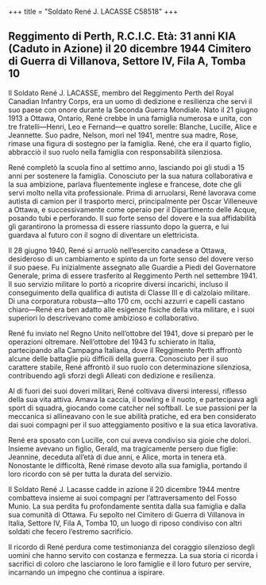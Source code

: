 +++
title = "Soldato René J. LACASSE C58518"
+++

Reggimento di Perth, R.C.I.C.
Età: 31 anni
KIA (Caduto in Azione) il 20 dicembre 1944
Cimitero di Guerra di Villanova, Settore IV, Fila A, Tomba 10
-----------------------------------------------------------------------------------------------------------
Il Soldato René J. LACASSE, membro del Reggimento Perth del Royal Canadian Infantry Corps, era un uomo di dedizione e resilienza che servì il suo paese con onore durante la Seconda Guerra Mondiale. 
Nato il 21 giugno 1913 a Ottawa, Ontario, René crebbe in una famiglia numerosa e unita, con tre fratelli—Henri, Leo e Fernand—e quattro sorelle: Blanche, Lucille, Alice e Jeannette. Suo padre, Nelson, morì nel 1941, mentre sua madre, Rose, rimase una figura di sostegno per la famiglia. René, che era il quarto figlio, abbracciò il suo ruolo nella famiglia con responsabilità silenziosa.

René completò la scuola fino al settimo anno, lasciando poi gli studi a 15 anni per sostenere la famiglia. Conosciuto per la sua natura collaborativa e la sua ambizione, parlava fluentemente inglese e francese, dote che gli servì molto nella vita professionale. 
Prima di arruolarsi, René lavorava come autista di camion per il trasporto merci, principalmente per Oscar Villeneuve a Ottawa, e successivamente come operaio per il Dipartimento delle Acque, posando tubi e perforando. Il suo forte senso del dovere e la sua affidabilità gli garantirono la promessa di essere riassunto dopo la guerra, e lui guardava al futuro con il sogno di diventare un elettricista.

Il 28 giugno 1940, René si arruolò nell’esercito canadese a Ottawa, desideroso di un cambiamento e spinto da un forte senso del dovere verso il suo paese. 
Fu inizialmente assegnato alle Guardie a Piedi del Governatore Generale, prima di essere trasferito al Reggimento Perth nel settembre 1941. Il suo servizio militare lo portò a ricoprire diversi incarichi, incluso il conseguimento della qualifica di autista di Classe III e di calzolaio militare. 
Di una corporatura robusta—alto 170 cm, occhi azzurri e capelli castano chiaro—René era ben adatto alle esigenze fisiche della vita militare, e i suoi superiori lo descrivevano come ambizioso e collaborativo.

René fu inviato nel Regno Unito nell’ottobre del 1941, dove si preparò per le operazioni oltremare. Nell’ottobre del 1943 fu schierato in Italia, partecipando alla Campagna Italiana, dove il Reggimento Perth affrontò alcune delle battaglie più difficili della guerra. 
Conosciuto per il suo carattere stabile, René affrontò il suo ruolo con determinazione silenziosa, contribuendo agli sforzi degli Alleati con dedizione e resilienza.

Al di fuori dei suoi doveri militari, René coltivava diversi interessi, riflesso della sua vita attiva. Amava la caccia, il bowling e il nuoto, e partecipava agli sport di squadra, giocando come catcher nel softball. Le sue passioni per la meccanica si allineavano con le sue abilità pratiche, ed era ben considerato dai suoi compagni per il suo atteggiamento positivo e la sua etica lavorativa.

René era sposato con Lucille, con cui aveva condiviso sia gioie che dolori. Insieme avevano un figlio, Gerald, ma tragicamente persero due figlie: Jeannine, deceduta all’età di due anni, e Alice, morta in tenera età. Nonostante le difficoltà, René rimase devoto alla sua famiglia, portando il loro ricordo con sé per tutta la durata del servizio.

Il Soldato René J. Lacasse cadde in azione il 20 dicembre 1944 mentre combatteva insieme ai suoi compagni per l’attraversamento del Fosso Munio. 
La sua perdita fu profondamente sentita dalla sua famiglia e dalla sua comunità di Ottawa. Fu sepolto nel Cimitero di Guerra di Villanova in Italia, Settore IV, Fila A, Tomba 10, un luogo di riposo condiviso con altri soldati che fecero l’estremo sacrificio.

Il ricordo di René perdura come testimonianza del coraggio silenzioso degli uomini che hanno servito con costanza e fermezza. 
La sua storia ci ricorda i sacrifici di coloro che lasciarono le loro famiglie e il loro futuro per servire, incarnando un impegno che continua a ispirare.
